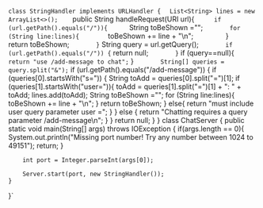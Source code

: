 `class StringHandler implements URLHandler {`
`  List<String> lines = new ArrayList<>();`
`   ` public String handleRequest(URI url){`
`    `    if (url.getPath().equals("/")){`
`     `       String toBeShown ="";`
`      `      for (String line:lines){`
`       `         toBeShown += line + "\n";
`        `    }
`        `    return toBeShown;
`        }
`        String query = url.getQuery();
`        if (url.getPath().equals("/")) {
`            return null;
`        }
`        if (query==null){
`            return "use /add-message to chat";
`        }
`        String[] queries = query.split("&");
`        if (url.getPath().equals("/add-message")) {
            if (queries[0].startsWith("s=")) {
                String toAdd = queries[0].split("=")[1];
                if (queries[1].startsWith("user=")){
                    toAdd = queries[1].split("=")[1] + ": " + toAdd;
                    lines.add(toAdd);
                    String toBeShown ="";
                    for (String line:lines){
                        toBeShown += line + "\n";
                    }
                    return toBeShown;
                }
                else{
                    return "must include user query parameter user =";
                }
            }
        else {
          return "Chatting requires a query parameter /add-message\n";
        }
      }
        return null;
    }
}
class ChatServer {
    public static void main(String[] args) throws IOException {
        if(args.length == 0){
            System.out.println("Missing port number! Try any number between 1024 to 49151");
            return;
        }

        int port = Integer.parseInt(args[0]);

        Server.start(port, new StringHandler());
    }
}`
